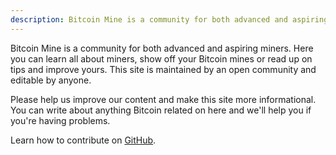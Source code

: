 ```yaml
---
description: Bitcoin Mine is a community for both advanced and aspiring miners.
---
```


Bitcoin Mine is a community for both advanced and aspiring miners. Here you can learn all about miners, show off your Bitcoin mines or read up on tips and improve yours. This site is maintained by an open community and editable by anyone.

Please help us improve our content and make this site more informational. You can write about anything Bitcoin related on here and we'll help you if you're having problems.

Learn how to contribute on [GitHub](https://github.com/sunnankar/bitcoinmine).
